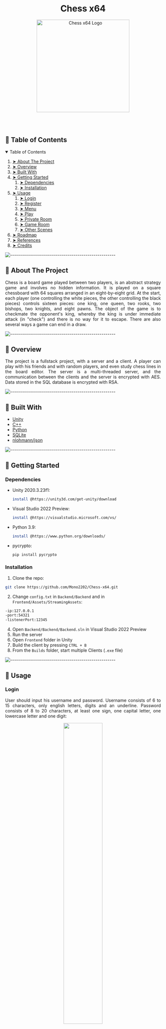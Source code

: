 <h1 align="center"> Chess x64 </h1>

<p align="center"> 
  <img src="https://user-images.githubusercontent.com/69368659/166502144-59a33aca-6eea-4890-9f75-385fd6f3441c.png" alt="Chess x64 Logo" height="300" width="300">
</p>

<br></br>



<!-- TABLE OF CONTENTS -->
<h2 id="table-of-contents"> 🐘 Table of Contents</h2>

<details open="open">
  <summary>Table of Contents</summary>
  <ol>
    <li><a href="#about-the-project"> ➤ About The Project</a></li>
    <li><a href="#overview"> ➤ Overview</a></li>
    <li><a href="#built-with"> ➤ Built With</a></li>
    <li>
      <a href="#getting-started"> ➤ Getting Started</a>
      <ol>
      <li>
        <a href="#dependencies"> ➤ Dependencies</a>
      </li>
      <li>
        <a href="#installation"> ➤ Installation</a>
      </li>
      </ol>
    </li>
    <li>
      <a href="#usage"> ➤ Usage </a>
      <ol>
      <li>
        <a href="#login"> ➤ Login</a>
      </li>
      <li>
        <a href="#register"> ➤ Register</a>
      </li>
      <li>
        <a href="#menu"> ➤ Menu</a>
      </li>
      <li>
        <a href="#play"> ➤ Play</a>
      </li>
      <li>
        <a href="#private-room"> ➤ Private Room</a>
      </li>
      <li>
        <a href="#game-room"> ➤ Game Room</a>
      </li>
      <li>
        <a href="#other-scenes"> ➤ Other Scenes</a>
      </li>
      </ol>
    </li>
    <li><a href="#roadmap"> ➤ Roadmap</a></li>
    <li><a href="#references"> ➤ References</a></li>
    <li><a href="#credits"> ➤ Credits</a></li>
  </ol>
</details>



![-----------------------------------------------------](https://raw.githubusercontent.com/andreasbm/readme/master/assets/lines/rainbow.png)

<!-- ABOUT THE PROJECT -->
<h2 id="about-the-project"> 🐎 About The Project</h2>
<p align="justify"> 
  Chess is a board game played between two players, is an abstract strategy game and involves no hidden information. It is played on a square chessboard with 64 squares arranged in an eight-by-eight grid. At the start, each player (one controlling the white pieces, the other controlling the black pieces) controls sixteen pieces: one king, one queen, two rooks, two bishops, two knights, and eight pawns. The object of the game is to checkmate the opponent's king, whereby the king is under immediate attack (in "check") and there is no way for it to escape. There are also several ways a game can end in a draw.
</p>



![-----------------------------------------------------](https://raw.githubusercontent.com/andreasbm/readme/master/assets/lines/rainbow.png)

<!-- OVERVIEW -->
<h2 id="overview"> 🦅 Overview</h2>
<p align="justify">
    The project is a fullstack project, with a server and a client. A player can play with his friends and with random players, and even study chess lines in the board editor. The server is a multi-threaded server, and the communication between the clients and the server is encrypted with AES. Data stored in the SQL database is encrypted with RSA.
</p>



![-----------------------------------------------------](https://raw.githubusercontent.com/andreasbm/readme/master/assets/lines/rainbow.png)

<!-- BUILT WITH -->
<h2 id="built-with"> 🐫 Built With</h2>

* [Unity](https://unity.com/)
* [C++](https://www.cplusplus.com/)
* [Python](https://www.python.org/) 
* [SQLite](https://www.sqlite.org/index.html)
* [nlohmann/json](https://github.com/nlohmann/json)



![-----------------------------------------------------](https://raw.githubusercontent.com/andreasbm/readme/master/assets/lines/rainbow.png)

<!-- GETTING STARTED -->
<h2 id="getting-started"> 🐤 Getting Started</h2>


<h3 id="dependencies"> Dependencies</h3>

* Unity 2020.3.23f1:
  ```sh
  install @https://unity3d.com/get-unity/download
  ```
* Visual Studio 2022 Preview:
  ```sh
  install @https://visualstudio.microsoft.com/vs/
  ```
* Python 3.9:
  ```sh
  install @https://www.python.org/downloads/
  ```
* pycrypto:
  ```py
  pip install pycrypto
  ```


<h3 id="installation"> Installation</h3>

1. Clone the repo:
  ```sh
  git clone https://github.com/Mono2202/Chess-x64.git
  ```
2. Change ```config.txt``` in ```Backend/Backend``` and in ```Frontend/Assets/StreamingAssets```:
  ```sh
  -ip:127.0.0.1
  -port:54321
  -listenerPort:12345
  ```
4. Open ```Backend/Backend/Backend.sln``` in Visual Studio 2022 Preview
5. Run the server
6. Open ```Frontend``` folder in Unity
7. Build the client by pressing ```CTRL + B```
8. From the ```Builds``` folder, start multiple Clients (```.exe``` file)



![-----------------------------------------------------](https://raw.githubusercontent.com/andreasbm/readme/master/assets/lines/rainbow.png)

<!-- USAGE -->
<h2 id="usage"> 🐁 Usage</h2>


<h3 id="login"> Login</h3>
<p align="justify">
    User should input his username and password. Username consists of 
    6 to 15 characters, only english letters, digits and an underline. Password
    consists of 8 to 20 characters, at least one sign, one capital letter, one 
    lowercase letter and one digit:
    <p align="center"> 
      <img src="https://user-images.githubusercontent.com/69368659/166525641-7c11f2bc-d642-442f-8462-415ddeef1bef.png" width="50%">
    </p>
</p>


<h3 id="register"> Register</h3>
<p align="justify">
    User should input new username, password and email. Email should be a valid 
    email address:
    <p align="center"> 
      <img src="https://user-images.githubusercontent.com/69368659/166527593-16e93895-1563-4a40-8217-5b06a25933de.png" width="50%">
    </p>
</p>


<h3 id="menu"> Menu</h3>
<p align="justify">
    User can access to other scenes:
    <p align="center"> 
      <img src="https://user-images.githubusercontent.com/69368659/166529956-43351533-b637-4c8c-ba49-718c42461e90.png" width="50%">
    </p>
</p>


<h3 id="play"> Play</h3>
<p align="justify">
    User can join a private room, create a private room or join a random room:
    <p align="center"> 
      <img src="https://user-images.githubusercontent.com/69368659/166531416-73d27a8a-e896-418b-89bd-41c54d9426f5.png" width="50%">
    </p>
</p>


<h3 id="private-room"> Private Room</h3>
<p align="justify">
    User can copy to his clipboard the room code, and wait for a friend to join 
    the room:
    <p align="center"> 
      <img src="https://user-images.githubusercontent.com/69368659/166533109-e716689a-42e7-496f-a99a-c32a8ae53a84.png" width="50%">
    </p>
</p>


<h3 id="game-room"> Game Room</h3>
<p align="justify">
    Chess game between 2 players occurs:
    <p align="center"> 
      <img src="https://user-images.githubusercontent.com/69368659/166534951-13f95fdb-5385-4219-a24e-655c2d2fd7d9.png" width="50%">
    </p>
</p>


<h3 id="other-scenes"> Other Scenes</h3>
<p align="justify">
    There are more scenes in the project, for example: the board editor scene, user statistics scene, 
    match history scene, search player scene etc.
</p>



![-----------------------------------------------------](https://raw.githubusercontent.com/andreasbm/readme/master/assets/lines/rainbow.png)

<!-- ROADMAP -->
<h2 id="roadmap"> 🦌 Roadmap</h2>

- [ ] Fix lag
- [ ] Improve board editor to show full engine lines
- [ ] Add chess board customization
- [ ] Ability for user to change engine depth
- [ ] Add option to play vs. AI @ different levels



![-----------------------------------------------------](https://raw.githubusercontent.com/andreasbm/readme/master/assets/lines/rainbow.png)

<!-- REFERENCES -->
<h2 id="references"> 🦉 References</h2>

* Wikipedia.org, "Unity (game engine)". [Online]:
https://en.wikipedia.org/wiki/Unity_(game_engine)

* Wikipedia.org, "Advanced Encryption Standard". [Online]:
https://en.wikipedia.org/wiki/Advanced_Encryption_Standard

* Wikipedia.org, "RSA (cryptosystem)". [Online]:
https://en.wikipedia.org/wiki/RSA_(cryptosystem)

* Wikipedia.org, "Chess". [Online]:
https://en.wikipedia.org/wiki/Chess



![-----------------------------------------------------](https://raw.githubusercontent.com/andreasbm/readme/master/assets/lines/rainbow.png)

<!-- CREDITS -->
<h2 id="credits"> 🐆 Credits</h2>
Ron Monosevich
<br></br>

[![GitHub Badge](https://img.shields.io/badge/GitHub-100000?style=for-the-badge&logo=github&logoColor=white)](https://github.com/Mono2202)
[![LinkedIn Badge](https://img.shields.io/badge/LinkedIn-0077B5?style=for-the-badge&logo=linkedin&logoColor=white)](https://www.linkedin.com/in/ron-monosevich-214754220/)

